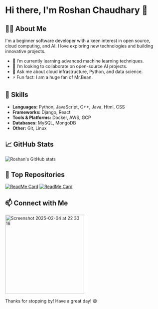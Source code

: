 # Hi there, I'm Roshan Chaudhary 👋

## 👨‍💻 About Me
I'm a beginner software developer with a keen interest in open source, cloud computing, and AI. I love exploring new technologies and building innovative projects.

- 🌱 I’m currently learning advanced machine learning techniques.
- 👯 I’m looking to collaborate on open-source AI projects.
- 💬 Ask me about cloud infrastructure, Python, and data science.
- ⚡ Fun fact: I am a huge fan of Mr.Bean.

## 🚀 Skills
- **Languages:** Python, JavaScript, C++, Java, Html, CSS
- **Frameworks:** Django, React
- **Tools & Platforms:** Docker, AWS, GCP
- **Databases:** MySQL, MongoDB
- **Other:** Git, Linux

## 📈 GitHub Stats
![Roshan's GitHub stats](https://github-readme-stats.vercel.app/api?username=RoshanChaudhary5&show_icons=true&theme=radical)

## 🌟 Top Repositories
[![ReadMe Card](https://github-readme-stats.vercel.app/api/pin/?username=RoshanChaudhary5&repo=awesome-project&theme=radical)](https://github.com/RoshanChaudhary5/awesome-project)
[![ReadMe Card](https://github-readme-stats.vercel.app/api/pin/?username=RoshanChaudhary5&repo=another-cool-project&theme=radical)](https://github.com/RoshanChaudhary5/another-cool-project)

## 📫 Connect with Me
<img width="253" alt="Screenshot 2025-02-04 at 22 33 16" src="https://github.com/user-attachments/assets/bb136240-061e-48b0-ab54-a7ec14c0c9ef" />

Thanks for stopping by! Have a great day! 😄
